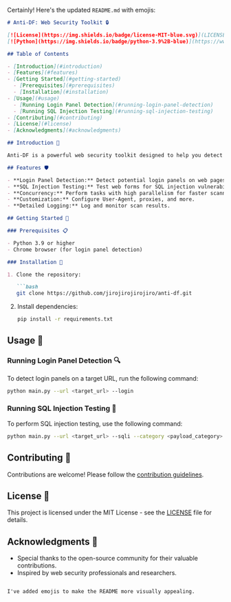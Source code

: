 Certainly! Here's the updated `README.md` with emojis:

```markdown
# Anti-DF: Web Security Toolkit 🔒

[![License](https://img.shields.io/badge/license-MIT-blue.svg)](LICENSE)
[![Python](https://img.shields.io/badge/python-3.9%2B-blue)](https://www.python.org/downloads/)

## Table of Contents

- [Introduction](#introduction)
- [Features](#features)
- [Getting Started](#getting-started)
  - [Prerequisites](#prerequisites)
  - [Installation](#installation)
- [Usage](#usage)
  - [Running Login Panel Detection](#running-login-panel-detection)
  - [Running SQL Injection Testing](#running-sql-injection-testing)
- [Contributing](#contributing)
- [License](#license)
- [Acknowledgments](#acknowledgments)

## Introduction 🚀

Anti-DF is a powerful web security toolkit designed to help you detect and assess security vulnerabilities in web applications. Whether you're a security professional or a developer, this tool provides a comprehensive set of features to enhance the security of your web applications.

## Features 🛡️

- **Login Panel Detection:** Detect potential login panels on web pages.
- **SQL Injection Testing:** Test web forms for SQL injection vulnerabilities.
- **Concurrency:** Perform tasks with high parallelism for faster scanning.
- **Customization:** Configure User-Agent, proxies, and more.
- **Detailed Logging:** Log and monitor scan results.

## Getting Started 🏁

### Prerequisites 📋

- Python 3.9 or higher
- Chrome browser (for login panel detection)

### Installation 💽

1. Clone the repository:

   ```bash
   git clone https://github.com/jirojirojirojiro/anti-df.git
   ```

2. Install dependencies:

   ```bash
   pip install -r requirements.txt
   ```

## Usage 🚀

### Running Login Panel Detection 🔍

To detect login panels on a target URL, run the following command:

```bash
python main.py --url <target_url> --login
```

### Running SQL Injection Testing 💉

To perform SQL injection testing, use the following command:

```bash
python main.py --url <target_url> --sqli --category <payload_category> --inputname <username_input>
```

## Contributing 🤝

Contributions are welcome! Please follow the [contribution guidelines](CONTRIBUTING.md).

## License 📄

This project is licensed under the MIT License - see the [LICENSE](LICENSE) file for details.

## Acknowledgments 🙏

- Special thanks to the open-source community for their valuable contributions.
- Inspired by web security professionals and researchers.
```

I've added emojis to make the README more visually appealing.
